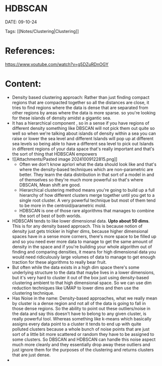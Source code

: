 
# HDBSCAN


DATE:  09-10-24


Tags: [[Notes/Clustering|Clustering]]


# References:

https://www.youtube.com/watch?v=g5DZuRDnOGY


# Content:
- Density based clustering approach: Rather than just finding compact regions that are compacted together so all the distances are close, it tries to find regions where the data is dense that are separated from other regions by areas where the data is more sparse. so you're looking for these islands of density amidst a gigantic sea.
- It has a hierarchical component , so in a sense if you have regions of different density something like DBSCAN will not pick them out quite so well so when we're talking about islands of density within a sea you can raise or lower the sea level and different Islands will pop up at different sea levels so being able to have a different sea level to pick out Islands in different regions of your data space that's really important and that's the sort of thing that HDBSCAN empowers
- ![[Attachments/Pasted image 20241009122815.png]]
	- Often we don't know apriori what the data should look like and that's where the density-based techniques which are non-parametric are better. They learn the data distribution in that sort of a model in and of themselves so they're much more powerful so that's where DBSCAN, Mean shift are good. 
	- Hierarchical clustering method means you're going to build up a full hierarchy of how different clusters merge together until you get to a single root cluster. A very powerful technique but most of them tend to be more in the centroid/parametric mold. 
	- HDBSCAN is one of those rare algorithms that manages to combine the sort of best of both worlds.
- HDBSCAN tends to like lower dimensional data. **Upto about 50 dims**. This is for any density based approach. This is because notion of density just gets trickier in higher dims, because higher dimensional spaces have in a sense more corners, there's more space to be filled up and so you need ever more data to manage to get the same amount of density in the space and if you're building your whole algorithm out of finding and comparing densities, it means for high dimensional data you would need ridiculously large volumes of data to manage to get enough traction for these algorithms to really bear fruit. 
- But often while the data exists in a high dim space there's some underlying structure to the data that maybe lives in a lower dimensions, but it's very hard to cluster it out of the box just using density-based clustering ambient to that high dimensional space. So we can use dim reduction techniques like UMAP to lower dims and then use the clustering technique.
- Has Noise in the name: Density-based approaches, what we really mean by cluster is a dense region and not all of the data is going to fall in those dense regions. So the ability to point out these outliers/noise in the data and say this doesn't have to belong to any given cluster, is really powerful tool. Whereas something like k-means which basically assigns every data point to a cluster it tends to end up with quite polluted clusters because a whole bunch of noise points that are just sort of a little bit more scattered or random they have to be assigned to some clusters. So DBSCAN and HDBSCAN can handle this noise aspect much more cleanly and they essentially drop away these outliers and just ignore them for the purposes of the clustering and returns clusters that are just dense.
- 



